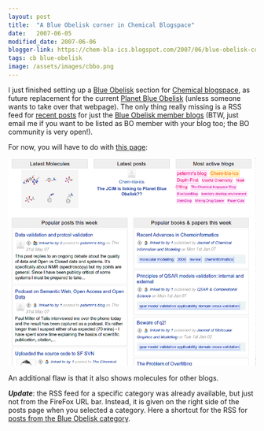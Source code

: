 ```yaml
---
layout: post
title:  "A Blue Obelisk corner in Chemical Blogspace"
date:   2007-06-05
modified_date: 2007-06-06
blogger-link: https://chem-bla-ics.blogspot.com/2007/06/blue-obelisk-corner-in-chemical.html
tags: cb blue-obelisk
image: /assets/images/cbbo.png
---
```


I just finished setting up a [Blue Obelisk](http://www.blueobelisk.org/) section for [Chemical blogspace](http://wiki.cubic.uni-koeln.de/cb/),
as future replacement for the current [Planet Blue Obelisk](http://www.blueobelisk.org/planetbo/) (unless someone wants to take over that webpage).
The only thing really missing is a RSS feed for [recent posts](http://wiki.cubic.uni-koeln.de/cb/posts.php?category=Blue%20Obelisk) for just
the [Blue Obelisk member blogs](http://wiki.cubic.uni-koeln.de/cb/blogs.php?category=Blue%20Obelisk) (BTW, just email me if you want to be
listed as BO member with your blog too; the BO community is very open!).

For now, you will have to do with [this page](http://wiki.cubic.uni-koeln.de/cb/index.php?category=Blue%20Obelisk):

![](/assets/images/cbbo.png)

An additional flaw is that it also shows molecules for other blogs.

***Update***: the RSS feed for a specific category was already available, but just not from the FireFox URL bar. Instead, it is
given on the right side of the posts page when you selected a category. Here a shortcut for the RSS for
[posts from the Blue Obelisk category](http://wiki.cubic.uni-koeln.de/cb/atom.php?category=Blue%20Obelisk&type=latest_posts).
